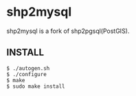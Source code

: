 # shp2mysql

shp2mysql is a fork of shp2pgsql(PostGIS).

## INSTALL

```
$ ./autogen.sh
$ ./configure
$ make
$ sudo make install
```
